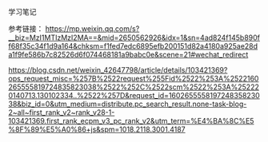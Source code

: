 学习笔记


参考链接：
https://mp.weixin.qq.com/s?__biz=MzI1MTIzMzI2MA==&mid=2650562926&idx=1&sn=4ad824f145b890ff68f35c34f1d9a164&chksm=f1fed7edc6895efb200151d82a4180a925ae28da1f9fe586b7c82526d6f074468181a9babc0e&scene=21#wechat_redirect

https://blog.csdn.net/weixin_42647798/article/details/103421369?ops_request_misc=%257B%2522request%255Fid%2522%253A%2522160265555819724835823038%2522%252C%2522scm%2522%253A%252220140713.130102334..%2522%257D&request_id=160265555819724835823038&biz_id=0&utm_medium=distribute.pc_search_result.none-task-blog-2~all~first_rank_v2~rank_v28-1-103421369.first_rank_ecpm_v3_pc_rank_v2&utm_term=%E4%BA%8C%E5%8F%89%E5%A0%86+js&spm=1018.2118.3001.4187